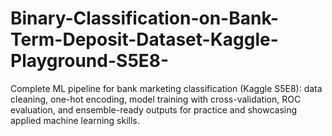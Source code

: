 # Binary-Classification-on-Bank-Term-Deposit-Dataset-Kaggle-Playground-S5E8-
Complete ML pipeline for bank marketing classification (Kaggle S5E8): data cleaning, one-hot encoding, model training with cross-validation, ROC evaluation, and ensemble-ready outputs for practice and showcasing applied machine learning skills.
